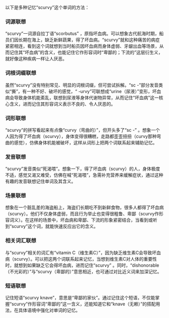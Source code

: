 以下是多种记忆“scurvy”这个单词的方法：

### 词源联想
“scurvy”一词源自拉丁语“scorbutus” ，原指坏血病。可以想象古代航海时期，船员们因长期在海上，缺乏新鲜蔬果，得了坏血病。“scurvy”就和这种痛苦的病症紧密相连，看到这个词就想到当时船员因坏血病而身体虚弱、牙龈出血等场景，从而记住其“坏血病”的含义，也能记住它作形容词时“卑鄙的；下流的”这层衍生义，就好像这种疾病一样让人厌恶。

### 词根词缀联想
虽然“scurvy”没有特别常见、明显的词根词缀，但可尝试拆解。“sc -”部分发音类似“撕”，有一种不好、破坏的感觉，“ -urvy”可联想成“urine（尿液）”变形，坏血病会导致身体机能紊乱，联想到尿液等身体代谢物异常，从而记住“坏血病”这一核心含义，进而记住其形容词义表示不良的、令人厌恶的。

### 词形联想
“scurvy”的拼写看起来有点像“curvy（弯曲的）”，但开头多了“sc -” 。想象一个人因为得了坏血病（scurvy），身体变得很糟糕，走路都歪歪扭扭（curvy那种弯曲的感觉），仿佛身体机能被破坏，这样从词形上把两个词联系起来辅助记忆。

### 发音联想
“scurvy”发音类似“死渴喂”。想象一下，得了坏血病（scurvy）的人，身体极度不适，感觉又渴又难受，仿佛在喊“死渴喂”，急需补充营养来缓解症状，通过这种有趣的发音联想记住单词及其含义。

### 场景联想
想象在一个脏乱差的海盗船上，海盗们长期吃不到新鲜食物，很多人都得了坏血病（scurvy）。他们不仅身体虚弱，而且行为举止也变得很粗鲁、卑鄙（scurvy作形容词义）。在这样的场景中，坏血病和卑鄙、下流的形象紧密结合，当看到或听到“scurvy”这个词，就能快速反应出它的含义。

### 相关词汇联想
与“scurvy”相关的词汇有“vitamin C（维生素C）”，因为缺乏维生素C会导致坏血病（scurvy）。可以把这两个词联系起来记忆，当想到维生素C对人体的重要性时，就想到如果缺乏它会得坏血病，进而记住“scurvy” 。同时，“dishonorable（不光彩的）”与“scurvy（卑鄙的）”意思相近，也可通过对比近义词来加深记忆。

### 短语联想
记住短语“scurvy knave”，意思是“卑鄙的家伙”。通过记住这个短语，不仅能掌握“scurvy”作形容词“卑鄙的”这一含义，还能知道它和“knave（无赖）”的搭配用法，在具体语境中强化对单词的记忆。 